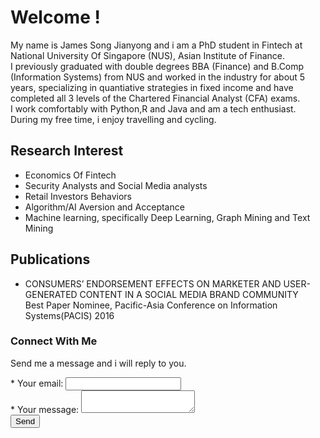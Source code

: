 # Welcome !
My name is James Song Jianyong and i am a PhD student in Fintech at National University Of Singapore (NUS), Asian Institute of Finance.<br/>
I previously graduated with double degrees BBA (Finance) and B.Comp (Information Systems) from NUS and worked in the industry for about 5 years, specializing in quantiative strategies in fixed income and have completed all 3 levels of the Chartered Financial Analyst (CFA) exams. <br/>
I work comfortably with Python,R and Java and am a tech enthusiast. <br/>
During my free time, i enjoy travelling and cycling.

## Research Interest

* Economics Of Fintech
* Security Analysts and Social Media analysts
* Retail Investors Behaviors
* Algorithm/AI Aversion and Acceptance
* Machine learning, specifically Deep Learning, Graph Mining and Text Mining

## Publications

* CONSUMERS’ ENDORSEMENT EFFECTS ON MARKETER AND USER-GENERATED CONTENT IN A SOCIAL MEDIA BRAND COMMUNITY <br/>
Best Paper Nominee, Pacific-Asia Conference on Information Systems(PACIS) 2016 


### Connect With Me

Send me a message and i will reply to you.
<br/>
<form action="https://formspree.io/f/xjvzgypp"
  method="POST">
  <label>
    * Your email:
    <input type="email" name="email">
  </label>
  <br/>
  <label>
    * Your message:
    <textarea name="message"></textarea>
  </label>
  <br/>
  <!-- your other form fields go here -->
  <button type="submit">Send</button>
</form>
